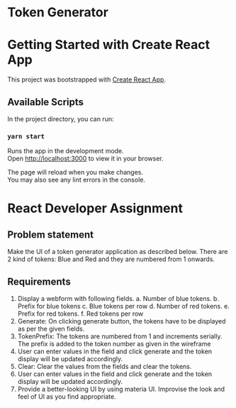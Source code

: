 # Token Generator

# Getting Started with Create React App

This project was bootstrapped with [Create React App](https://github.com/facebook/create-react-app).

## Available Scripts

In the project directory, you can run:

### `yarn start`

Runs the app in the development mode.\
Open [http://localhost:3000](http://localhost:3000) to view it in your browser.

The page will reload when you make changes.\
You may also see any lint errors in the console.


# React Developer Assignment

## Problem statement

Make the UI of a token generator application as described below. There are 2 kind of tokens: Blue and Red and they are numbered from 1 onwards.

## Requirements
1. Display a webform with following fields.
    a. Number of blue tokens.
    b. Prefix for blue tokens
    c. Blue tokens per row
    d. Number of red tokens.
    e. Prefix for red tokens.
    f. Red tokens per row
2. Generate: On clicking generate button, the tokens have to be displayed as per the given fields.
3. TokenPrefix: The tokens are numbered from 1 and increments serially. The prefix is added to the
token number as given in the wireframe
4. User can enter values in the field and click generate and the token display will be updated
accordingly.
5. Clear: Clear the values from the fields and clear the tokens.
6. User can enter values in the field and click generate and the token display will be updated
accordingly.
7. Provide a better-looking UI by using materia UI. Improvise the look and feel of UI as you find
appropriate.